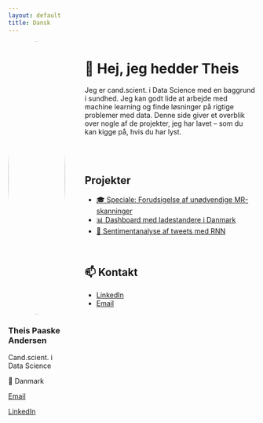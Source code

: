 ```yaml
---
layout: default
title: Dansk
---
```


<div style="display: flex; gap: 40px;">

  <!-- Sidebar -->
  <div style="flex: 1; max-width: 250px;">
    <img src="Enlight314.JPG" style="border-radius: 50%; width: 100%;">
    <h3>Theis Paaske Andersen</h3>
    <p>Cand.scient. i Data Science</p>
    <p>📍 Danmark</p>
    <p><a href="mailto:theis@email.dk">Email</a></p>
    <p><a href="https://www.linkedin.com/in/theisandersen">LinkedIn</a></p>
  </div>

  <!-- Main content -->
  <div style="flex: 3;">
    <h1>👋 Hej, jeg hedder Theis</h1>
    <p>
      Jeg er cand.scient. i Data Science med en baggrund i sundhed.  
      Jeg kan godt lide at arbejde med machine learning og finde løsninger på rigtige problemer med data.  
      Denne side giver et overblik over nogle af de projekter, jeg har lavet – som du kan kigge på, hvis du har lyst.
    </p>
    </br>
    </br>
    <h2> Projekter</h2>
    <ul>
      <li><a href="#">🎓 Speciale: Forudsigelse af unødvendige MR-skanninger</a></li>
      <li><a href="#">📊 Dashboard med ladestandere i Danmark</a></li>
      <li><a href="#">🤖 Sentimentanalyse af tweets med RNN</a></li>
    </ul>
    <br>
    <h2>📫 Kontakt</h2>
    <ul>
      <li><a href="https://www.linkedin.com/in/theisandersen">LinkedIn</a></li>
      <li><a href="mailto:theis@email.dk">Email</a></li>
    </ul>
  </div>
</div>
